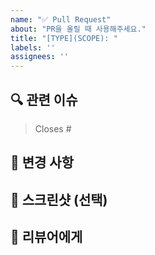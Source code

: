 ```yaml
---
name: "✅ Pull Request"
about: "PR을 올릴 때 사용해주세요."
title: "[TYPE](SCOPE): "
labels: ''
assignees: ''
---
```


## 🔍 관련 이슈
> Closes #

## 📝 변경 사항
> 

## 📸 스크린샷 (선택)
> 

## 💬 리뷰어에게
>
